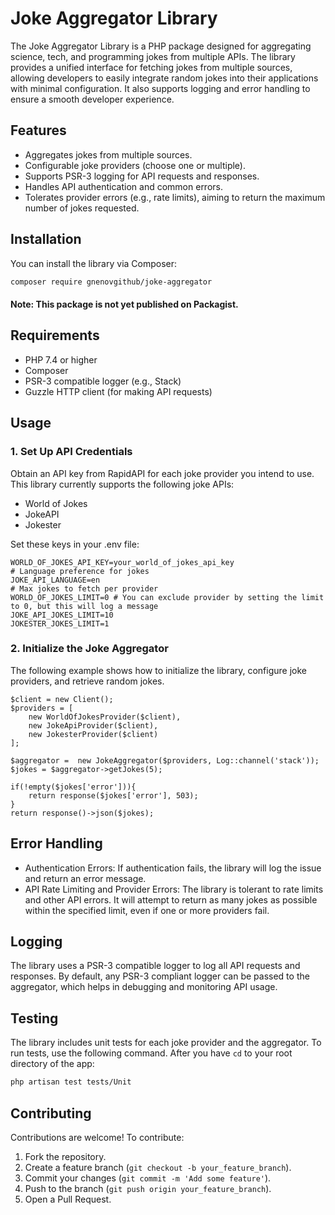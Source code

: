 # Joke Aggregator Library

The Joke Aggregator Library is a PHP package designed for aggregating science, tech, and programming jokes from multiple APIs. The library provides a unified interface for fetching jokes from multiple sources, allowing developers to easily integrate random jokes into their applications with minimal configuration. It also supports logging and error handling to ensure a smooth developer experience.

## Features

- Aggregates jokes from multiple sources.
- Configurable joke providers (choose one or multiple).
- Supports PSR-3 logging for API requests and responses.
- Handles API authentication and common errors.
- Tolerates provider errors (e.g., rate limits), aiming to return the maximum number of jokes requested.

## Installation

You can install the library via Composer:

```bash
composer require gnenovgithub/joke-aggregator
```
#### Note: This package is not yet published on Packagist.

## Requirements
- PHP 7.4 or higher
- Composer
- PSR-3 compatible logger (e.g., Stack)
- Guzzle HTTP client (for making API requests)

## Usage
### 1. Set Up API Credentials

Obtain an API key from RapidAPI for each joke provider you intend to use. This library currently supports the following joke APIs:
- World of Jokes
- JokeAPI
- Jokester

Set these keys in your .env file:
```env
WORLD_OF_JOKES_API_KEY=your_world_of_jokes_api_key
# Language preference for jokes
JOKE_API_LANGUAGE=en 
# Max jokes to fetch per provider
WORLD_OF_JOKES_LIMIT=0 # You can exclude provider by setting the limit to 0, but this will log a message
JOKE_API_JOKES_LIMIT=10 
JOKESTER_JOKES_LIMIT=1
```
### 2. Initialize the Joke Aggregator
The following example shows how to initialize the library, configure joke providers, and retrieve random jokes.
```
$client = new Client();
$providers = [
    new WorldOfJokesProvider($client),
    new JokeApiProvider($client),
    new JokesterProvider($client)
];

$aggregator =  new JokeAggregator($providers, Log::channel('stack'));
$jokes = $aggregator->getJokes(5);

if(!empty($jokes['error'])){
    return response($jokes['error'], 503);
}
return response()->json($jokes);
```
## Error Handling
- Authentication Errors: If authentication fails, the library will log the issue and return an error message.
- API Rate Limiting and Provider Errors: The library is tolerant to rate limits and other API errors. It will attempt to return as many jokes as possible within the specified limit, even if one or more providers fail.
## Logging
The library uses a PSR-3 compatible logger to log all API requests and responses. By default, any PSR-3 compliant logger can be passed to the aggregator, which helps in debugging and monitoring API usage.
## Testing
The library includes unit tests for each joke provider and the aggregator. To run tests, use the following command. After you have ```cd``` to your root directory of the app:

```bash
php artisan test tests/Unit
```
## Contributing
Contributions are welcome! To contribute:

1. Fork the repository.
2. Create a feature branch (```git checkout -b your_feature_branch```).
3. Commit your changes (```git commit -m 'Add some feature'```).
4. Push to the branch (```git push origin your_feature_branch```).
5. Open a Pull Request.
